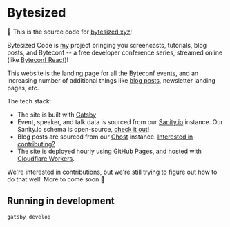 # Bytesized

👋 This is the source code for [bytesized.xyz](https://www.bytesized.xyz)!

Bytesized Code is [my](https://www.bytesized.xyz) project bringing you screencasts, tutorials, blog posts, and Byteconf -- a free developer conference series, streamed online (like [Byteconf React](https://www.bytesized.xyz/react-2018))!

This website is the landing page for all the Byteconf events, and an increasing number of additional things like [blog posts](https://www.bytesized.xyz), newsletter landing pages, etc.

The tech stack:

- The site is built with [Gatsby](https://gatsbyjs.org)
- Event, speaker, and talk data is sourced from our [Sanity.io](https://sanity.io) instance. Our Sanity.io schema is open-source, [check it out](https://github.com/byteconf/byteconf-sanity-schema)!
- Blog posts are sourced from our [Ghost](https://ghost.org) instance. [Interested in contributing?](https://www.bytesized.xyz/accepting-story-submissions)
- The site is deployed hourly using GitHub Pages, and hosted with [Cloudflare Workers](https://workers.cloudflare.com).

We're interested in contributions, but we're still trying to figure out how to do that well! More to come soon 👀

## Running in development

`gatsby develop`
